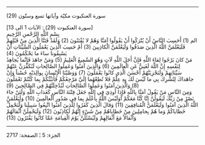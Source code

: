 ------------------------------------------------------------------------

(29) سورة العنكبوت مكيّة وآياتها تسع وستّون  
  
\[سورة العنكبوت (29) : الآيات 1 الى 13\]  
بِسْمِ اللَّهِ الرَّحْمنِ الرَّحِيمِ  
الم (1) أَحَسِبَ النَّاسُ أَنْ يُتْرَكُوا أَنْ يَقُولُوا آمَنَّا وَهُمْ لا يُفْتَنُونَ (2) وَلَقَدْ فَتَنَّا
الَّذِينَ مِنْ قَبْلِهِمْ فَلَيَعْلَمَنَّ اللَّهُ الَّذِينَ صَدَقُوا وَلَيَعْلَمَنَّ الْكاذِبِينَ (3) أَمْ حَسِبَ
الَّذِينَ يَعْمَلُونَ السَّيِّئاتِ أَنْ يَسْبِقُونا ساءَ ما يَحْكُمُونَ (4)  
مَنْ كانَ يَرْجُوا لِقاءَ اللَّهِ فَإِنَّ أَجَلَ اللَّهِ لَآتٍ وَهُوَ السَّمِيعُ الْعَلِيمُ (5) وَمَنْ جاهَدَ
فَإِنَّما يُجاهِدُ لِنَفْسِهِ إِنَّ اللَّهَ لَغَنِيٌّ عَنِ الْعالَمِينَ (6) وَالَّذِينَ آمَنُوا وَعَمِلُوا
الصَّالِحاتِ لَنُكَفِّرَنَّ عَنْهُمْ سَيِّئاتِهِمْ وَلَنَجْزِيَنَّهُمْ أَحْسَنَ الَّذِي كانُوا يَعْمَلُونَ (7) وَوَصَّيْنَا
الْإِنْسانَ بِوالِدَيْهِ حُسْناً وَإِنْ جاهَداكَ لِتُشْرِكَ بِي ما لَيْسَ لَكَ بِهِ عِلْمٌ فَلا تُطِعْهُما إِلَيَّ
مَرْجِعُكُمْ فَأُنَبِّئُكُمْ بِما كُنْتُمْ تَعْمَلُونَ (8) وَالَّذِينَ آمَنُوا وَعَمِلُوا الصَّالِحاتِ لَنُدْخِلَنَّهُمْ
فِي الصَّالِحِينَ (9)  
وَمِنَ النَّاسِ مَنْ يَقُولُ آمَنَّا بِاللَّهِ فَإِذا أُوذِيَ فِي اللَّهِ جَعَلَ فِتْنَةَ النَّاسِ كَعَذابِ اللَّهِ
وَلَئِنْ جاءَ نَصْرٌ مِنْ رَبِّكَ لَيَقُولُنَّ إِنَّا كُنَّا مَعَكُمْ أَوَلَيْسَ اللَّهُ بِأَعْلَمَ بِما فِي صُدُورِ
الْعالَمِينَ (10) وَلَيَعْلَمَنَّ اللَّهُ الَّذِينَ آمَنُوا وَلَيَعْلَمَنَّ الْمُنافِقِينَ (11) وَقالَ الَّذِينَ
كَفَرُوا لِلَّذِينَ آمَنُوا اتَّبِعُوا سَبِيلَنا وَلْنَحْمِلْ خَطاياكُمْ وَما هُمْ بِحامِلِينَ مِنْ خَطاياهُمْ
مِنْ شَيْءٍ إِنَّهُمْ لَكاذِبُونَ (12) وَلَيَحْمِلُنَّ أَثْقالَهُمْ وَأَثْقالاً مَعَ أَثْقالِهِمْ وَلَيُسْئَلُنَّ يَوْمَ
الْقِيامَةِ عَمَّا كانُوا يَفْتَرُونَ (13)

------------------------------------------------------------------------

الجزء: 5 ¦ الصفحة: 2717
